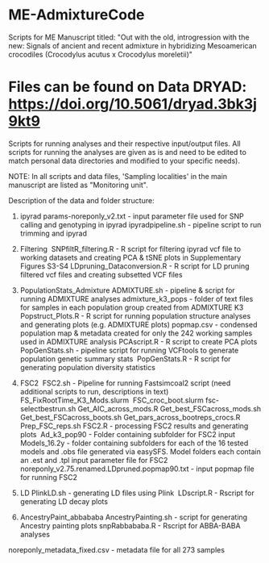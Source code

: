 # ME-AdmixtureCode
Scripts for ME Manuscript titled: "Out with the old, introgression with the new: Signals of ancient and recent admixture in hybridizing Mesoamerican crocodiles (Crocodylus acutus x Crocodylus moreletii)"

# Files can be found on Data DRYAD: https://doi.org/10.5061/dryad.3bk3j9kt9

Scripts for running analyses and their respective input/output files. All scripts for running the analyses are given as is and need to be edited to match personal data directories and modified to your specific needs).

NOTE: In all scripts and data files, 'Sampling localities' in the main manuscript are listed as "Monitoring unit".

Description of the data and folder structure: 

1. ipyrad
        params-noreponly_v2.txt - input parameter file used for SNP calling and genotyping in ipyrad
        ipyradpipeline.sh - pipeline script to run trimming and ipyrad

2. Filtering 
        SNPfiltR_filtering.R - R script for filtering ipyrad vcf file to working datasets and creating PCA & tSNE plots in Supplementary Figures S3-S4
        LDpruning_Dataconversion.R - R script for LD pruning filtered vcf files and creating subsetted VCF files 

3. PopulationStats_Admixture
        ADMIXTURE.sh - pipeline & script for running ADMIXTURE analyses
        admixture_k3_pops - folder of text files for samples in each population group created from ADMIXTURE K3
        Popstruct_Plots.R - R script for running population structure analyses and generating plots (e.g. ADMIXTURE plots)
        popmap.csv - condensed population map & metadata created for only the 242 working samples used in ADMIXTURE analysis
        PCAscript.R - R script to create PCA plots
        PopGenStats.sh - pipeline script for running VCFtools to generate population genetic summary stats 
        PopGenStats.R - R script for generating population diversity statistics 

4. FSC2 
        FSC2.sh - Pipeline for running Fastsimcoal2 script (need additional scripts to run, descriptions in text)
            FS_FixRootTime_K3_Mods.slurm 
            FSC_croc_boot.slurm
            fsc-selectbestrun.sh
            Get_AIC_across_mods.R
            Get_best_FSCacross_mods.sh
            Get_best_FSCacross_boots.sh
            Get_pars_across_bootreps_crocs.R
            Prep_FSC_reps.sh
        FSC2.R - processing FSC2 results and generating plots 
        Ad_k3_pop90 - Folder containing subfolder for FSC2 input 
           Models_16.2y - folder containing subfolders for each of the 16 tested models and .obs file generated via easySFS. Model folders each contain an .est and .tpl input parameter file for FSC2 
        noreponly_v2.75.renamed.LDpruned.popmap90.txt - input popmap file for running FSC2

5. LD
       PlinkLD.sh - generating LD files using Plink 
        LDscript.R - Rscript for generating LD decay plots
   
7. AncestryPaint_abbababa
        AncestryPainting.sh - script for generating Ancestry painting plots
        snpRabbababa.R - Rscript for ABBA-BABA analyses

noreponly_metadata_fixed.csv - metadata file for all 273 samples 
